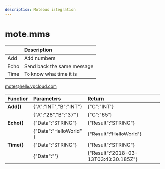 ```yaml
---
description: Motebus integration
---
```


# mote.mms

|  | Description |
| :--- | :--- |
| Add | Add numbers |
| Echo | Send back the same message |
| Time | To know what time it is |

mote@hello.ypcloud.com

| Function | Parameters | Return |
| :--- | :--- | :--- |
| **Add\(\)** | {"A":"INT","B":"INT"} | {"C":"INT"} |
|  | {"A":"28","B":"37"} | {"C":"65"} |
| **Echo\(\)** | {"Data":"STRING"} | {"Result":"STRING"} |
|  | {"Data":"HelloWorld" } | {"Result":"HelloWorld"} |
| **Time\(\)** | {"Data":"STRING"} | {"Result":"STRING"} |
|  | {"Data":""} | {"Result":"2018-03-13T03:43:30.185Z"} |

